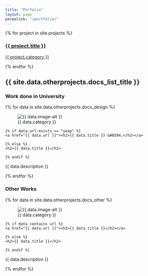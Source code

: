 ```yaml
---
title: "Porfolio"
layout: page
permalink: "/portfolio/"
---
```


<div>
{% for project in site.projects %}
<a href="{{ site.baseurl }}{{ project.url }}">
<div>
<h3>{{ project.title }}</h3>
<p>{{ project.category }}</p>
</div>
</a>
{% endfor %}
</div>

<div>



<h2>{{ site.data.otherprojects.docs_list_title }}</h2>



<div>
<h3>Work done in University</h3>
{% for data in site.data.otherprojects.docs_design %}

<article>

<figure>
<img src="{{ data.image }}" alt="{{ data.image-alt }}">
<figcaption>{{ data.category }}</figcaption>
</figure>

    {% if data.url-exists == "yeap" %}
    <a href="{{ data.url }}"><h2>{{ data.title }} &#8594;</h2></a>

    {% else %}
    <h2>{{ data.title }}</h2>

    {% endif %}

<p>{{ data.description }}</p>
</article>
{% endfor %}
</div>



<div>
<h3>Other Works</h3>
{% for data in site.data.otherprojects.docs_other %}

<article>

<figure>
<img src="{{ data.image }}" alt="{{ data.image-alt }}">
<figcaption>{{ data.category }}</figcaption>
</figure>

    {% if data contains url %}
    <a href="{{ data.url }}"><h2>{{ data.title }}</h2></a>

    {% else %}
    <h2>{{ data.title }}</h2>

    {% endif %}

<p>{{ data.description }}</p>
</article>
</div>



{% endfor %}

</div>
